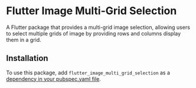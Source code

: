# Flutter Image Multi-Grid Selection

A Flutter package that provides a multi-grid image selection, allowing users to select multiple grids of image by providing rows and columns display them in a grid.

## Installation
To use this package, add `flutter_image_multi_grid_selection` as a [dependency in your pubspec.yaml file](https://flutter.dev/docs/development/packages-and-plugins/using-packages).
